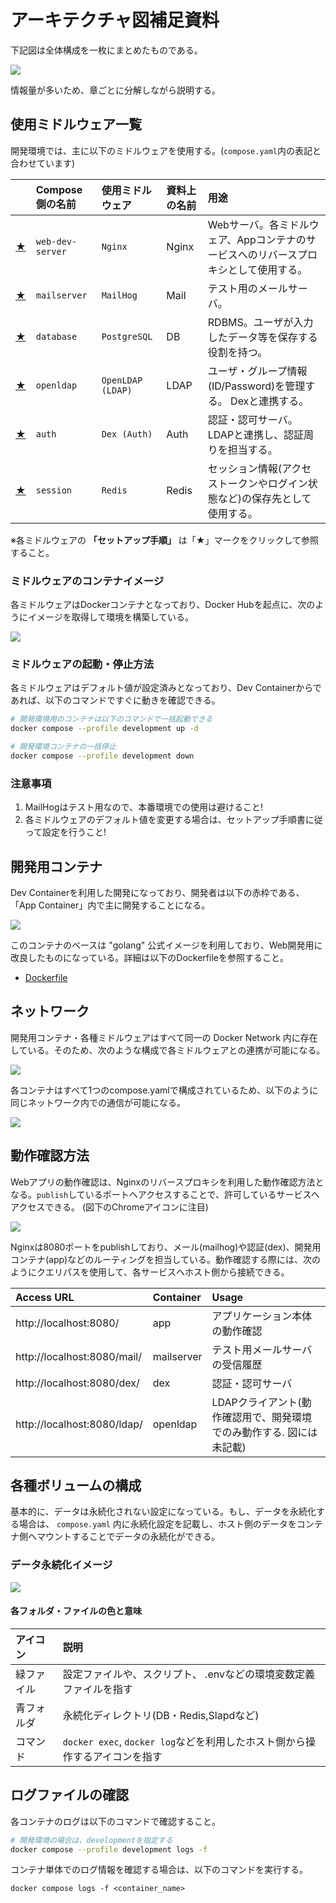 
# アーキテクチャ図補足資料
下記図は全体構成を一枚にまとめたものである。

![](/docs/images/containers.png)

情報量が多いため、章ごとに分解しながら説明する。

## 使用ミドルウェア一覧
開発環境では、主に以下のミドルウェアを使用する。(`compose.yaml`内の表記と合わせています)

|    | Compose側の名前 | 使用ミドルウェア     | 資料上の名前       | 用途 |
|:-- |:--                         |:--               |:--                |:-- |
| [★](/infra/nginx/README.md)    | `web-dev-server` | `Nginx`           | Nginx | Webサーバ。各ミドルウェア、Appコンテナのサービスへのリバースプロキシとして使用する。 |
| [★](/infra/mailhog/README.md)  | `mailserver`     | `MailHog`         | Mail  | テスト用のメールサーバ。 |
| [★](/infra/postgres/README.md) | `database`       | `PostgreSQL`      | DB   | RDBMS。ユーザが入力したデータ等を保存する役割を持つ。 |
| [★](/infra/openldap/README.md) | `openldap`       | `OpenLDAP (LDAP)` | LDAP   | ユーザ・グループ情報(ID/Password)を管理する。 Dexと連携する。 |
| [★](/infra/dex/README.md)      | `auth`           | `Dex (Auth)`      | Auth   | 認証・認可サーバ。LDAPと連携し、認証周りを担当する。 |
| [★](/infra/redis/README.md)    | `session`        | `Redis`           | Redis   | セッション情報(アクセストークンやログイン状態など)の保存先として使用する。 |

※各ミドルウェアの **「セットアップ手順」** は「★」マークをクリックして参照すること。

### ミドルウェアのコンテナイメージ
各ミドルウェアはDockerコンテナとなっており、Docker Hubを起点に、次のようにイメージを取得して環境を構築している。

![](/docs/images/docker-images.png)

### ミドルウェアの起動・停止方法
各ミドルウェアはデフォルト値が設定済みとなっており、Dev Containerからであれば、以下のコマンドですぐに動きを確認できる。

```bash
# 開発環境用のコンテナは以下のコマンドで一括起動できる
docker compose --profile development up -d

# 開発環境コンテナの一括停止
docker compose --profile development down
```

### 注意事項
1. MailHogはテスト用なので、本番環境での使用は避けること!
2. 各ミドルウェアのデフォルト値を変更する場合は、セットアップ手順書に従って設定を行うこと!

## 開発用コンテナ
Dev Containerを利用した開発になっており、開発者は以下の赤枠である、「App Container」内で主に開発することになる。

![](/docs/images/app-container.png)

このコンテナのベースは "golang" 公式イメージを利用しており、Web開発用に改良したものになっている。詳細は以下のDockerfileを参照すること。

 * [Dockerfile](/.devcontainer/setup/Dockerfile)

## ネットワーク
開発用コンテナ・各種ミドルウェアはすべて同一の Docker Network 内に存在している。そのため、次のような構成で各ミドルウェアとの連携が可能になる。

![](/docs/images/docker-network.png)

各コンテナはすべて1つのcompose.yamlで構成されているため、以下のように同じネットワーク内での通信が可能になる。

![](/docs/images/compose-network.png)

## 動作確認方法
Webアプリの動作確認は、Nginxのリバースプロキシを利用した動作確認方法となる。`publish`しているポートヘアクセスすることで、許可しているサービスヘアクセスできる。 (図下のChromeアイコンに注目)

![](/docs/images/browser-access.png)

Nginxは8080ポートをpublishしており、メール(mailhog)や認証(dex)、開発用コンテナ(app)などのルーティングを担当している。動作確認する際には、次のようにクエリパスを使用して、各サービスへホスト側から接続できる。

| Access URL                  | Container  | Usage |
|:--                          |:--         |:--          |
| http://localhost:8080/      | app        | アプリケーション本体の動作確認 | 
| http://localhost:8080/mail/ | mailserver | テスト用メールサーバの受信履歴 |
| http://localhost:8080/dex/  | dex        | 認証・認可サーバ  |
| http://localhost:8080/ldap/ | openldap   | LDAPクライアント(動作確認用で、開発環境でのみ動作する. 図には未記載) |


## 各種ボリュームの構成
基本的に、データは永続化されない設定になっている。もし、データを永続化する場合は、 `compose.yaml` 内に永続化設定を記載し、ホスト側のデータをコンテナ側へマウントすることでデータの永続化ができる。

### データ永続化イメージ

![](/docs/images/docker-volumes.png)

#### 各フォルダ・ファイルの色と意味

| アイコン | 説明 |
|:--     |:-- |
| 緑ファイル | 設定ファイルや、スクリプト、 .envなどの環境変数定義ファイルを指す |
| 青フォルダ | 永続化ディレクトリ(DB・Redis,Slapdなど) |
| コマンド   | `docker exec`, `docker log`などを利用したホスト側から操作するアイコンを指す |

## ログファイルの確認
各コンテナのログは以下のコマンドで確認すること。

```bash
# 開発環境の場合は、developmentを指定する
docker compose --profile development logs -f
```

コンテナ単体でのログ情報を確認する場合は、以下のコマンドを実行する。
```
docker compose logs -f <container_name>
```
